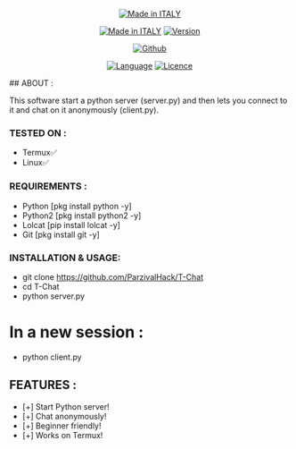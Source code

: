 <p align="center">
<a href="https://bit.ly/3bgtjYk"><img title="Made in ITALY" src="https://img.shields.io/badge/MADE%20IN-ITALY-SCRIPT?colorA=%23ff8100&colorB=%23017e40&colorC=%23ff0000&style=for-the-badge"></a>
</p>
<p align="center">
<a href="https://bit.ly/3bgtjYk"><img title="Made in ITALY" src="https://img.shields.io/badge/Tool-T-Chat-green.svg"></a>
<a href="https://bit.ly/3bgtjYk"><img title="Version" src="https://img.shields.io/badge/Version-1-green.svg?style=flat-square"></a>
</p>
<p align="center">
<a href="https://github.com/ParzivalHack"><img title="Github" src="https://img.shields.io/badge/ParzivalHack-brightgreen?style=for-the-badge&logo=github"></a>
</p>
<p align="center">
<a href="https://github.com/noob-hackers"><img title="Language" src="https://img.shields.io/badge/Made%20with-Python-1f425f.svg?v=103"></a>
<a href="https://github.com/noob-hackers"><img title="Licence" src="https://img.shields.io/badge/License-GPL.v3-blue.svg"></a>
</p>
## ABOUT :

This software start a python server (server.py) and then lets you connect to it and chat on it anonymously (client.py).

### TESTED ON :

* Termux✅
* Linux✅

### REQUIREMENTS :

* Python [pkg install python -y]
* Python2 [pkg install python2 -y]
* Lolcat [pip install lolcat -y]
* Git [pkg install git -y]

### INSTALLATION & USAGE:

* git clone https://github.com/ParzivalHack/T-Chat
* cd T-Chat 
* python server.py
# In a new session :
* python client.py

## FEATURES :

* [+] Start Python server!
* [+] Chat anonymously!
* [+] Beginner friendly!
* [+] Works on Termux!
